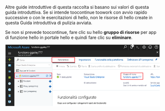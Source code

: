 Altre guide introduttive di questa raccolta si basano sui valori di questa guida introduttiva. Se si intende toocontinue toowork con avvio rapido successive o con le esercitazioni di hello, non le risorse di hello create in questa Guida introduttiva di pulizia avviata. 

Se non si prevede toocontinue, fare clic su hello **gruppo di risorse** per app di funzione hello in portale hello e quindi fare clic su **eliminare**. 

![Selezionare toodelete gruppo di risorse hello hello funzione app.](./media/functions-quickstart-cleanup/functions-app-delete-resource-group.png)
